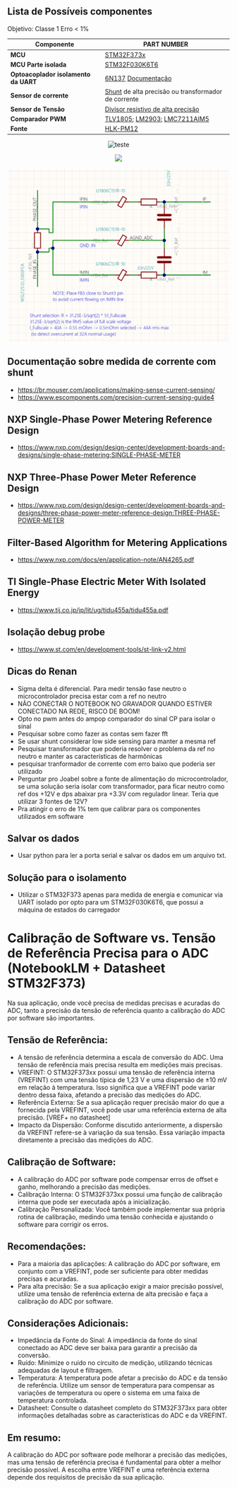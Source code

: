 ## Lista de Possíveis componentes

Objetivo: Classe 1 Erro < 1%

| Componente             | PART NUMBER                                   |
|------------------------|-----------------------------------------------|
| **MCU**                | [STM32F373x](https://br.mouser.com/datasheet/2/389/stm32f373cc-1851083.pdf)|
| **MCU Parte isolada**  | [STM32F030K6T6](https://www.acheicomponentes.com.br/circuitos-integrados/circuito-integrado-stm32f030k6t6-lqfp-32-smd)|
| **Optoacoplador isolamento da UART**      | [6N137](https://br.mouser.com/datasheet/2/427/6n137-7681.pdf) [Documentação](https://electronics.stackexchange.com/questions/672452/serial-isolation-with-6n137-opto-coupler?rq=1)|
| **Sensor de corrente** | [Shunt](https://br.mouser.com/ProductDetail/Vishay-Dale/WSLF2512L5000FEA?qs=aVyJF2WnouT0Jqstwf%2Fe3A%3D%3D) de alta precisão ou transformador de corrente|
| **Sensor de Tensão**   | [Divisor resistivo de alta precisão](https://br.mouser.com/datasheet/2/385/sei_css_cssh-3077671.pdf) |
| **Comparador PWM**     | [TLV1805](https://www.ti.com/lit/ds/symlink/tlv1805-q1.pdf?ts=1729874561037&ref_url=https%253A%252F%252Fbr.mouser.com%252F); [LM2903](https://www.acheicomponentes.com.br/circuitos-integrados/smd/soic-8/circuito-integrado-lm2903dr-smd-soic-8-lm2903); [LMC7211AIM5](https://www.acheicomponentes.com.br/circuitos-integrados/smd/ci-amplificador-lmc7211aim5nopb-smd-sot-23-5) |
| **Fonte**              | [HLK-PM12](https://nettigo.eu/attachments/503) | 

<p align="center">
    <img src="Diagrama%20de%20blocos%20Monofásico%20simples.png" alt="teste">
</p>

<p align="center">
    <img src="Diagrama%20de%20blocos%20Triásico%20completo.png">
</p>

<p align="center">
    <img src="Medida%20de%20corrente%20Pionix.png">
</p>


## Documentação sobre medida de corrente com shunt 
- https://br.mouser.com/applications/making-sense-current-sensing/
- https://www.escomponents.com/precision-current-sensing-guide4

## NXP Single-Phase Power Metering Reference Design
- https://www.nxp.com/design/design-center/development-boards-and-designs/single-phase-metering:SINGLE-PHASE-METER
  
## NXP Three-Phase Power Meter Reference Design
- https://www.nxp.com/design/design-center/development-boards-and-designs/three-phase-power-meter-reference-design:THREE-PHASE-POWER-METER

## Filter-Based Algorithm for Metering Applications
- https://www.nxp.com/docs/en/application-note/AN4265.pdf

## TI Single-Phase Electric Meter With Isolated Energy
- https://www.tij.co.jp/jp/lit/ug/tidu455a/tidu455a.pdf

## Isolação debug probe
- https://www.st.com/en/development-tools/st-link-v2.html

## Dicas do Renan
- Sigma delta é diferencial. Para medir tensão fase neutro o microcontrolador precisa estar com a ref no neutro
- NÃO CONECTAR O NOTEBOOK NO GRAVADOR QUANDO ESTIVER CONECTADO NA REDE, RISCO DE BOOM!
- Opto no pwm antes do ampop comparador do sinal CP para isolar o sinal
- Pesquisar sobre como fazer as contas sem fazer fft
- Se usar shunt considerar low side sensing para manter a mesma ref
- Pesquisar transformador que poderia resolver o problema da ref no neutro e manter as características de harmônicas
- pesquisar tranformador de corrente com erro baixo que poderia ser utilizado
- Perguntar pro Joabel sobre a fonte de alimentação do microcontrolador, se uma solução seria isolar com transformador, para ficar neutro como ref dos +12V e dps abaixar pra +3.3V com regulador linear. Teria que utilizar 3 fontes de 12V?
- Pra atingir o erro de 1% tem que calibrar para os componentes utilizados em software

## Salvar os dados
- Usar python para ler a porta serial e salvar os dados em um arquivo txt.

## Solução para o isolamento
- Utilizar o STM32F373 apenas para medida de energia e comunicar via UART isolado por opto para um STM32F030K6T6, que possui a máquina de estados do carregador


# Calibração de Software vs. Tensão de Referência Precisa para o ADC (NotebookLM + Datasheet STM32F373)
Na sua aplicação, onde você precisa de medidas precisas e acuradas do ADC, tanto a precisão da tensão de referência quanto a calibração do ADC por software são importantes.
## Tensão de Referência:
- A tensão de referência determina a escala de conversão do ADC. Uma tensão de referência mais precisa resulta em medições mais precisas.
- VREFINT: O STM32F373xx possui uma tensão de referência interna (VREFINT) com uma tensão típica de 1,23 V e uma dispersão de ±10 mV em relação à temperatura. Isso significa que a VREFINT pode variar dentro dessa faixa, afetando a precisão das medições do ADC.
- Referência Externa: Se a sua aplicação requer precisão maior do que a fornecida pela VREFINT, você pode usar uma referência externa de alta precisão. [VREF+ no datasheet]
- Impacto da Dispersão: Conforme discutido anteriormente, a dispersão da VREFINT refere-se à variação da sua tensão. Essa variação impacta diretamente a precisão das medições do ADC.
## Calibração de Software:
- A calibração do ADC por software pode compensar erros de offset e ganho, melhorando a precisão das medições.
- Calibração Interna: O STM32F373xx possui uma função de calibração interna que pode ser executada após a inicialização.
- Calibração Personalizada: Você também pode implementar sua própria rotina de calibração, medindo uma tensão conhecida e ajustando o software para corrigir os erros.
## Recomendações:
- Para a maioria das aplicações: A calibração do ADC por software, em conjunto com a VREFINT, pode ser suficiente para obter medidas precisas e acuradas.
- Para alta precisão: Se a sua aplicação exigir a maior precisão possível, utilize uma tensão de referência externa de alta precisão e faça a calibração do ADC por software.
## Considerações Adicionais:
- Impedância da Fonte do Sinal: A impedância da fonte do sinal conectado ao ADC deve ser baixa para garantir a precisão da conversão.
- Ruído: Minimize o ruído no circuito de medição, utilizando técnicas adequadas de layout e filtragem.
- Temperatura: A temperatura pode afetar a precisão do ADC e da tensão de referência. Utilize um sensor de temperatura para compensar as variações de temperatura ou opere o sistema em uma faixa de temperatura controlada.
- Datasheet: Consulte o datasheet completo do STM32F373xx para obter informações detalhadas sobre as características do ADC e da VREFINT.
## Em resumo:
A calibração do ADC por software pode melhorar a precisão das medições, mas uma tensão de referência precisa é fundamental para obter a melhor precisão possível. A escolha entre VREFINT e uma referência externa depende dos requisitos de precisão da sua aplicação.
